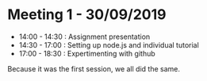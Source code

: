 # Meeting 1 - 30/09/2019

- 14:00 - 14:30 : Assignment presentation
- 14:30 - 17:00 : Setting up node.js and individual tutorial
- 17:00 - 18:30 : Expertimenting with github

Because it was the first session, we all did the same.